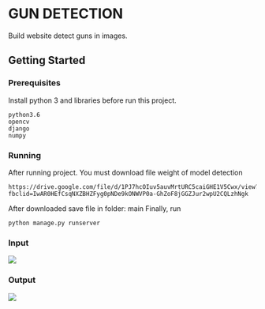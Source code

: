 # GUN DETECTION
Build website detect guns in images.
## Getting Started

### Prerequisites
Install python 3 and libraries before run this project.

```
python3.6
opencv
django
numpy
```
### Running
After running project. You must download file weight of model detection

```
https://drive.google.com/file/d/1PJ7hcOIuv5auvMrtURC5caiGHE1V5Cwx/view?fbclid=IwAR0HEfCsqNXZBHZFyg0pNDe9kONWVP0a-GhZoF8jGGZJur2wpU2CQLzhNgk
```
After downloaded save file in folder: main
Finally, run 

```
python manage.py runserver
```
### Input

<img src="https://i.imgur.com/eXNtN3F.png">

### Output

<img src="https://i.imgur.com/umier8r.png">
